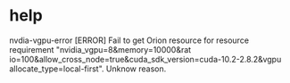 # help
nvdia-vgpu-error
 [ERROR] Fail to get Orion resource for resource requirement "nvidia_vgpu=8&memory=10000&rat io=100&allow_cross_node=true&cuda_sdk_version=cuda-10.2-2.8.2&vgpu allocate_type=local-first". Unknow reason.
